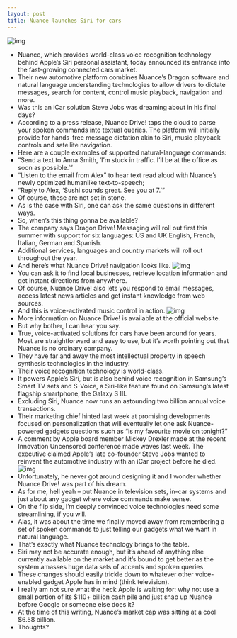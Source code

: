 ```yaml
---
layout: post
title: Nuance launches Siri for cars
---
```

![img](http://media.idownloadblog.com/wp-content/uploads/2012/05/Nuance-Drive-message-dictation.jpg)
* Nuance, which provides world-class voice recognition technology behind Apple’s Siri personal assistant, today announced its entrance into the fast-growing connected cars market.
* Their new automotive platform combines Nuance’s Dragon software and natural language understanding technologies to allow drivers to dictate messages, search for content, control music playback, navigation and more.
* Was this an iCar solution Steve Jobs was dreaming about in his final days?
* According to a press release, Nuance Drive! taps the cloud to parse your spoken commands into textual queries. The platform will initially provide for hands-free message dictation akin to Siri, music playback controls and satellite navigation.
* Here are a couple examples of supported natural-language commands:
* “Send a text to Anna Smith, ‘I’m stuck in traffic. I’ll be at the office as soon as possible.’”
* “Listen to the email from Alex” to hear text read aloud with Nuance’s newly optimized humanlike text-to-speech;
* “Reply to Alex, ‘Sushi sounds great. See you at 7.’”
* Of course, these are not set in stone.
* As is the case with Siri, one can ask the same questions in different ways.
* So, when’s this thing gonna be available?
* The company says Dragon Drive! Messaging will roll out first this summer with support for six languages: US and UK English, French, Italian, German and Spanish.
* Additional services, languages and country markets will roll out throughout the year.
* And here’s what Nuance Drive! navigation looks like.
![img](http://media.idownloadblog.com/wp-content/uploads/2012/05/Nuance-Drive-navigation.jpg)
* You can ask it to find local businesses, retrieve location information and get instant directions from anywhere.
* Of course, Nuance Drive! also lets you respond to email messages, access latest news articles and get instant knowledge from web sources.
* And this is voice-activated music control in action.
![img](http://media.idownloadblog.com/wp-content/uploads/2012/05/Nuance-Drive-music.jpg)
* More information on Nuance Drive! is available at the official website.
* But why bother, I can hear you say.
* True, voice-activated solutions for cars have been around for years. Most are straightforward and easy to use, but it’s worth pointing out that Nuance is no ordinary company.
* They have far and away the most intellectual property in speech synthesis technologies in the industry.
* Their voice recognition technology is world-class.
* It powers Apple’s Siri, but is also behind voice recognition in Samsung’s Smart TV sets and S-Voice, a Siri-like feature found on Samsung’s latest flagship smartphone, the Galaxy S III.
* Excluding Siri, Nuance now runs an astounding two billion annual voice transactions.
* Their marketing chief hinted last week at promising developments focused on personalization that will eventually let one ask Nuance-powered gadgets questions such as “Is my favourite movie on tonight?”
* A comment by Apple board member Mickey Drexler made at the recent Innovation Uncensored conference made waves last week. The executive claimed Apple’s late co-founder Steve Jobs wanted to reinvent the automotive industry with an iCar project before he died.
![img](http://media.idownloadblog.com/wp-content/uploads/2012/03/icar.jpg)
* Unfortunately, he never got around designing it and I wonder whether Nuance Drive! was part of his dream.
* As for me, hell yeah – put Nuance in television sets, in-car systems and just about any gadget where voice commands make sense.
* On the flip side, I’m deeply convinced voice technologies need some streamlining, if you will.
* Alas, it was about the time we finally moved away from remembering a set of spoken commands to just telling our gadgets what we want in natural language.
* That’s exactly what Nuance technology brings to the table.
* Siri may not be accurate enough, but it’s ahead of anything else currently available on the market and it’s bound to get better as the system amasses huge data sets of accents and spoken queries.
* These changes should easily trickle down to whatever other voice-enabled gadget Apple has in mind (think television).
* I really am not sure what the heck Apple is waiting for: why not use a small portion of its $110+ billion cash pile and just snap up Nuance before Google or someone else does it?
* At the time of this writing, Nuance’s market cap was sitting at a cool $6.58 billion.
* Thoughts?

